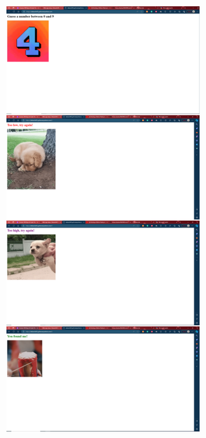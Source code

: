 <img src="Screenshots/one.png" >
<img src="Screenshots/two.png" >
<img src="Screenshots/three.png" >
<img src="Screenshots/four.png" >
